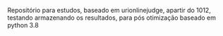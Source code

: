 Repositório para estudos, baseado em urionlinejudge, apartir do 1012, testando armazenando os resultados, para pós otimização
baseado em python 3.8